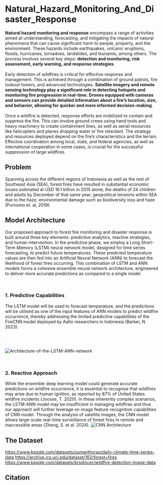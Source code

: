 # Natural_Hazard_Monitoring_And_Disaster_Response


__Natural hazard monitoring and response__ encompass a range of activities aimed at understanding, forecasting, and mitigating the impacts of natural phenomena that can cause significant harm to people, property, and the environment. These hazards include earthquakes, volcanic eruptions, floods, hurricanes, tornadoes, landslides, and tsunamis, among others. The process involves several key steps: __detection and monitoring, risk assessment, early warning, and response strategies__.
<br>
<br>
Early detection of wildfires is critical for effective response and management. This is achieved through a combination of ground patrols, fire lookout towers, and advanced technologies. __Satellite imagery and remote sensing technology play a significant role in detecting hotspots and monitoring fire progression in real-time. Drones equipped with cameras and sensors can provide detailed information about a fire’s location, size, and behavior, allowing for quicker and more informed decision-making__.
<br>
<br>
Once a wildfire is detected, response efforts are mobilized to contain and suppress the fire. This can involve ground crews using hand tools and heavy machinery to create containment lines, as well as aerial resources like helicopters and planes dropping water or fire retardant. The strategy and resources deployed depend on the fire’s characteristics and the terrain. Effective coordination among local, state, and federal agencies, as well as international cooperation in some cases, is crucial for the successful suppression of large wildfires


## Problem
Spanning across the different regions of Indonesia as well as the rest of Southeast Asia (SEA), forest fires have resulted in substantial economic losses estimated at USD 16.1 billion in 2015 alone; the deaths of 24 children and adults by December of that same year; geopolitical tensions within SEA due to the haze; environmental damage such as biodiversity loss and haze (Purnomo et. al, 2019). 



## Model Architecture
Our proposed approach to forest fire monitoring and disaster response is built around three key elements: predictive analytics, reactive strategies, and human intervention.
In the predictive phase, we employ a Long Short-Term Memory (LSTM) neural network model, designed for time series forecasting, to predict future temperatures. These predicted temperature values are then fed into an Artificial Neural Network (ANN) to forecast the likelihood of forest fires occurring. This combination of LSTM and ANN models forms a cohesive ensemble neural network architecture, engineered to deliver more accurate predictions as compared to a single model

<br>

### 1. Predictive Capabilities
  The LSTM model will be used to forecast temperature, and the predictions will be utilised as one of the input features of ANN models to predict wildfire occurrence, thereby addressing the limited predictive capabilities of the FireCNN model deployed by Aalto researchers in Indonesia (Barker, N. 2023).

<br>
<br>

![Architecture-of-the-LSTM-ANN-network](https://github.com/alexksh2/Natural_Hazard_Monitoring_And_Disaster_Response/assets/138288828/c2816772-1483-488b-9e96-799851f24e4a)

<br>

### 2. Reactive Approach
  While the ensemble deep learning model could generate accurate predictions on wildfire occurrence, it is essential to recognise that wildfires may arise due to human ignition, as reported by 87% of United States wildfire incidents (Joosse, T. 2020). In these inherently complex scenarios, the LSTM-ANN model may be insufficient in managing wildfires and thus our approach will further leverage on image feature recognition capabilities of CNN model. Through the analysis of satellite images, the CNN model allows large-scale real-time surveillance of forest fires in remote and inaccessible areas (Zheng, S. et al. 2024).
![CNN Architecture](https://github.com/alexksh2/Natural_Hazard_Monitoring_And_Disaster_Response/assets/138288828/b48059d2-59aa-4a19-b421-41f21b0996e5)





## The Dataset

https://www.kaggle.com/datasets/sumanthvrao/daily-climate-time-series-data
https://archive.ics.uci.edu/dataset/162/forest+fires
https://www.kaggle.com/datasets/brsdincer/wildfire-detection-image-data

## Citation
